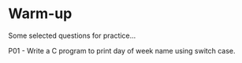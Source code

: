 # Warm-up
Some selected questions for practice...

P01 - Write a C program to print day of week name using switch case.


